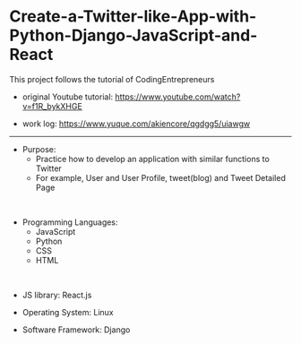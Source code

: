 # Create-a-Twitter-like-App-with-Python-Django-JavaScript-and-React
This project follows the tutorial of CodingEntrepreneurs

* original Youtube tutorial: https://www.youtube.com/watch?v=f1R_bykXHGE

* work log: https://www.yuque.com/akiencore/qgdgg5/uiawgw

**** 

* Purpose: 
    * Practice how to develop an application with similar functions to Twitter
    * For example, User and User Profile, tweet(blog) and Tweet Detailed Page
    
</br>

* Programming Languages: 
    * JavaScript
    * Python
    * CSS
    * HTML
   
</br>
   
* JS library: React.js
  
* Operating System: Linux  

* Software Framework: Django
